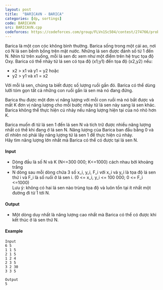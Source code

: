 ```yaml
---
layout: post
title:  "BARICAVN - BARICA"
categories: [dp, sortings]
code: BARICAVN
src: BARICAVN.cpp
codeforces: https://codeforces.com/group/FLVn1Sc504/contest/274766/problem/N
---
```



Barica là một con cóc không bình thường. Barica sống trong một cái ao, nơi có N lá sen bềnh bồng trên mặt nước. Những lá sen được đánh số từ 1 đến N. Nhìn từ trên xuống, mỗi lá sen đc xem như một điểm trên hệ trục tọa độ Oxy. Barica có thể nhảy từ lá sen có tọa độ (x1;y1) đến tọa độ (x2,y2) nếu:  
  
+ x2 > x1 và y1 = y2 hoặc  
+ y2 > y1 và x1 = x2  
  
Với mỗi lá sen, chúng ta biết được số lượng ruồi gần đó. Barica có thể dùng lưỡi tóm gọn tất cả những con ruồi gần lá sen mà nó đang đứng.  
  
Barica thu được một đơn vị năng lượng với mỗi con ruồi mà nó bắt được và mất K đơn vị năng lượng cho mỗi bước nhảy từ lá sen này sang lá sen khác. Barica không thể thực hiện cú nhảy nếu năng lượng hiện tại của nó nhỏ hơn K.  
  
Barica muốn đi từ lá sen 1 đến lá sen N và tích trữ được nhiều năng lượng nhất có thể khi đang ở lá sen N. Năng lượng của Barica ban đầu bằng 0 và dĩ nhiên nó phải lấy năng lượng từ lá sen 1 để thực hiện cú nhảy.  
Hãy tìm năng lượng lớn nhất mà Barica có thể có được tại lá sen N.

#### Input

+ Dòng đầu là số N và K (N<=300 000; K<=1000) cách nhau bởi khoảng trắng  
+ N dòng sau mỗi dòng chứa 3 số x\_i, y\_i, F\_i với x\_i và y\_i là tọa độ lá sen thứ i và F\_i là số ruồi ở lá sen i. (0 <= x\_i, y\_i <= 100 000; 0 <= F\_i <=1000)  
Lưu ý: không có hai lá sen nào trùng tọa độ và luôn tồn tại ít nhất một đường đi từ 1 tới N.

#### Output

+ Một dòng duy nhất là năng lượng cao nhất mà Barica có thể có được khi kết thúc ở lá sen thứ N.

#### Example

```
Input
6 5
1 1 5
2 1 5
1 2 4
2 3 5
3 2 30
3 3 5

Output
5
```

<!--more-->


